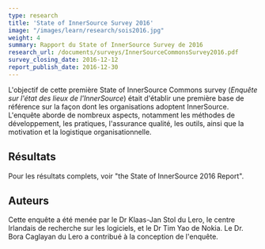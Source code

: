 ```yaml
---
type: research
title: 'State of InnerSource Survey 2016'
image: "/images/learn/research/sois2016.jpg"
weight: 4
summary: Rapport du State of InnerSource Survey de 2016
research_url: /documents/surveys/InnerSourceCommonsSurvey2016.pdf
survey_closing_date: 2016-12-12
report_publish_date: 2016-12-30
---
```


L'objectif de cette première State of InnerSource Commons survey (_Enquête sur l'état des lieux de l'InnerSource_) était d'établir une première base de référence sur la façon dont les organisations adoptent InnerSource. L'enquête aborde de nombreux aspects, notamment les méthodes de développement, les pratiques, l'assurance qualité, les outils, ainsi que la motivation et la logistique organisationnelle.

## Résultats
Pour les résultats complets, voir "the State of InnerSource 2016 Report".

## Auteurs
Cette enquête a été menée par le Dr Klaas-Jan Stol du Lero, le centre Irlandais de recherche sur les logiciels, et le Dr Tim Yao de Nokia. Le Dr. Bora Caglayan du Lero a contribué à la conception de l'enquête.
